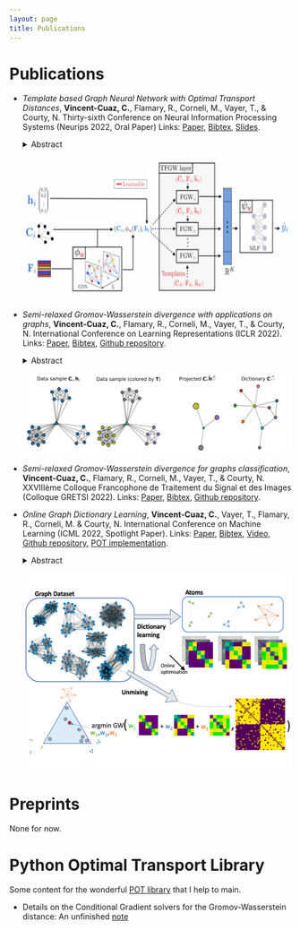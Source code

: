 ```yaml
---
layout: page
title: Publications
---
```






 	
# Publications


* *Template based Graph Neural Network with Optimal Transport Distances*, **Vincent-Cuaz, C.**, Flamary, R., Corneli, M., Vayer, T., & Courty, N.
 Thirty-sixth Conference on Neural Information Processing Systems (Neurips 2022, Oral Paper)
  Links: [Paper](https://arxiv.org/abs/2205.15733), [Bibtex](https://scholar.googleusercontent.com/scholar.bib?q=info:rv-fruZhkZYJ:scholar.google.com/&output=citation&scisdr=CgXYLniKEJWKgpsVQt8:AAGBfm0AAAAAYxETWt_GHonsW-6YthBRDUi25O4w5XUB&scisig=AAGBfm0AAAAAYxETWjS2klzz6zoynLWTNFAMjh4r4Rlr&scisf=4&ct=citation&cd=-1&hl=fr), [Slides](https://neurips.cc/media/neurips-2022/Slides/53079.pdf).
  <details>
  <summary>Abstract</summary>
  <font size="2">Current Graph Neural Networks (GNN) architectures generally rely on two important components: node features embedding through message passing, and aggregation with a specialized form of pooling. The structural (or topological) information is implicitly taken into account in these two steps. We propose in this work a novel point of view, which places distances to some learnable graph templates at the core of the graph representation. This distance embedding is constructed thanks to an optimal transport distance: the Fused Gromov-Wasserstein (FGW) distance, which encodes simultaneously feature and structure dissimilarities by solving a soft graph-matching problem. We postulate that the vector of FGW distances to a set of template graphs has a strong discriminative power, which is then fed to a non-linear classifier for final predictions. Distance embedding can be seen as a new layer, and can leverage on existing message passing techniques to promote sensible feature representations. Interestingly enough, in our work the optimal set of template graphs is also learnt in an end-to-end fashion by differentiating through this layer. After describing the corresponding learning procedure, we empirically validate our claim on several synthetic and real life graph classification datasets, where our method is competitive or surpasses kernel and GNN state-of-the-art approaches. We complete our experiments by an ablation study and a sensitivity analysis to parameters.
  </font>
  </details>
  <p align="center"> <img width="500" height="256" src="/assets/img/TFGW_figure.png"> </p>


* *Semi-relaxed Gromov-Wasserstein divergence with applications on graphs*, **Vincent-Cuaz, C.**, Flamary, R., Corneli, M., Vayer, T., & Courty, N.
  International Conference on Learning Representations (ICLR 2022).
  Links: [Paper](https://openreview.net/pdf?id=RShaMexjc-x), [Bibtex](https://openreview.net/forum?id=RShaMexjc-x), [Github repository](https://github.com/cedricvincentcuaz/srGW).
  <details>
  <summary>Abstract</summary>
  <font size="2">Comparing structured objects such as graphs is a fundamental operation involved in many learning tasks. To this end, the Gromov-Wasserstein (GW) distance, based on Optimal Transport (OT), has proven to be successful in handling the specific nature of the associated objects. More specifically, through the nodes connectivity relations, GW operates on graphs, seen as probability measures over specific spaces. At the core of OT is the idea of conservation of mass, which imposes a coupling between all the nodes from the two considered graphs. We argue in this paper that this property can be detrimental for tasks such as graph dictionary or partition learning, and we relax it by proposing a new semi-relaxed Gromov-Wasserstein divergence. Aside from immediate computational benefits, we discuss its properties, and show that it can lead to an efficient graph dictionary learning algorithm. We empirically demonstrate its relevance for complex tasks on graphs such as partitioning, clustering and completion.
  </font>
  </details>
  <p align="center"> <img width="500" height="145" src="/assets/img/srGW_figure.png"> </p>



* *Semi-relaxed Gromov-Wasserstein divergence for graphs classification*, **Vincent-Cuaz, C.**, Flamary, R., Corneli, M., Vayer, T., & Courty, N.
  XXVIIIème Colloque Francophone de Traitement du Signal et des Images (Colloque GRETSI 2022).
  Links: [Paper](https://hal.archives-ouvertes.fr/hal-03839524/document), [Bibtex](https://scholar.googleusercontent.com/scholar.bib?q=info:9xko-xxSxxwJ:scholar.google.com/&output=citation&scisdr=CgVDgMOUEICNhAcr2Yk:AAGBfm0AAAAAY5stwYn4fPHrvif2za0rtfuwVWAL2sY3&scisig=AAGBfm0AAAAAY5stwaD9sW9oO25ysoqVYAIIAA4lGT4b&scisf=4&ct=citation&cd=-1&hl=fr), [Github repository](https://github.com/cedricvincentcuaz/srGW).

  
 
* *Online Graph Dictionary Learning*, **Vincent-Cuaz, C.**, Vayer, T., Flamary, R., Corneli, M. & Courty, N. 
  International Conference on Machine Learning (ICML 2022, Spotlight Paper).
  Links: [Paper](http://proceedings.mlr.press/v139/vincent-cuaz21a.html), [Bibtex](http://proceedings.mlr.press/v139/vincent-cuaz21a.html), [Video](https://slideslive.com/38958766/online-graph-dictionary-learning), [Github repository](https://github.com/cedricvincentcuaz/GDL), [POT implementation](https://pythonot.github.io/auto_examples/gromov/plot_gromov_wasserstein_dictionary_learning.html#sphx-glr-auto-examples-gromov-plot-gromov-wasserstein-dictionary-learning-py).
  <details>
  <summary>Abstract</summary>
  <font size="2">Dictionary learning is a key tool for representation learning, that explains the data as linear combination of few basic elements. Yet, this analysis is not amenable in the context of graph learning, as graphs usually belong to different metric spaces. We fill this gap by proposing a new online Graph Dictionary Learning approach, which uses the Gromov Wasserstein divergence for the data fitting term. In our work, graphs are encoded through their nodes’ pairwise relations and modeled as convex combination of graph atoms, i.e. dictionary elements, estimated thanks to an online stochastic algorithm, which operates on a dataset of unregistered graphs with potentially different number of nodes. Our approach naturally extends to labeled graphs, and is completed by a novel upper bound that can be used as a fast approximation of Gromov Wasserstein in the embedding space. We provide numerical evidences showing the interest of our approach for unsupervised embedding of graph datasets and for online graph subspace estimation and tracking.
  </font>
  </details>
  <p align="center"> <img width="500" height="353" src="/assets/img/GDL_figure.png"> </p>



# Preprints


None for now.


# Python Optimal Transport Library


Some content for the wonderful [POT library](https://pythonot.github.io/) that I help to main.

* Details on the Conditional Gradient solvers for the Gromov-Wasserstein distance: An unfinished [note](https://github.com/cedricvincentcuaz/cedricvincentcuaz.github.io/blob/master/POT/FGW___POT.pdf) 
